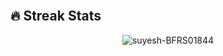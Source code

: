 <br>

## 🔥 Streak Stats
<p align="center"><img src="https://github-readme-streak-stats.herokuapp.com/?user=suyesh-BFRS01844&theme=algolia" alt="suyesh-BFRS01844" /></p>

<br>
<!-- 
  <summary><b>💻 GitHub Profile Stats</b></summary>
  <br/>
  <p align="center">
    <a href="https://github.com/anuraghazra/github-readme-stats"><img alt="suyesh-BFRS01844's Github Stats" src="https://github-readme-stats.vercel.app/api?username=suyesh-BFRS01844&show_icons=true&count_private=true&theme=algolia" height="192px"/></a>
<br/>


----

  <summary><b>⚡ Recent GitHub Activity</b></summary>
  <br/>
   <a href="https://github.com/suyesh-BFRS01844"><img alt="suyesh-BFRS01844's Activity Graph" src="https://activity-graph.herokuapp.com/graph?username=suyesh-BFRS01844&custom_title=suyesh-BFRS01844's%20Contribution%20Graph&theme=react-dark" /></a>
  <br/>
 -->

<br/>

<!-- - 👋 Hi, I’m @suyesh-BFRS01844
- 👀 I’m interested in ...
- 🌱 I’m currently learning ...
- 💞️ I’m looking to collaborate on ...
- 📫 How to reach me ... -->

<!---
suyesh-BFRS01844/suyesh-BFRS01844 is a ✨ special ✨ repository because its `README.md` (this file) appears on your GitHub profile.
You can click the Preview link to take a look at your changes.
--->
